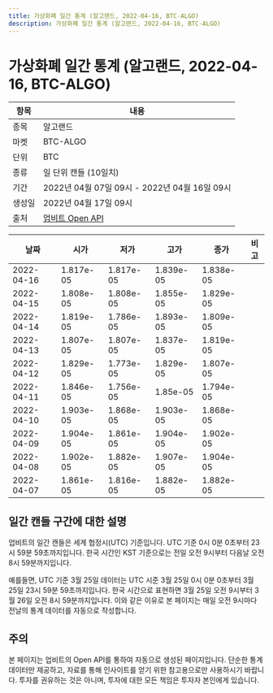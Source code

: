 ```yaml
---
title: 가상화폐 일간 통계 (알고랜드, 2022-04-16, BTC-ALGO)
description: 가상화폐 일간 통계 (알고랜드, 2022-04-16, BTC-ALGO)
---
```



가상화폐 일간 통계 (알고랜드, 2022-04-16, BTC-ALGO)
===

|항목|내용|
|--|--|
|종목|알고랜드|
|마켓|BTC-ALGO|
|단위|BTC|
|종류|일 단위 캔들 (10일치)|
|기간|2022년 04월 07일 09시 - 2022년 04월 16일 09시|
|생성일|2022년 04월 17일 09시|
|출처|[업비트 Open API](https://docs.upbit.com)|


|날짜|시가|저가|고가|종가|비고|
|--|--|--|--|--|--|
|2022-04-16|1.817e-05|1.817e-05|1.839e-05|1.838e-05|    |
|2022-04-15|1.808e-05|1.808e-05|1.855e-05|1.829e-05|    |
|2022-04-14|1.819e-05|1.786e-05|1.893e-05|1.809e-05|    |
|2022-04-13|1.807e-05|1.807e-05|1.837e-05|1.819e-05|    |
|2022-04-12|1.829e-05|1.773e-05|1.829e-05|1.807e-05|    |
|2022-04-11|1.846e-05|1.756e-05|1.85e-05|1.794e-05|    |
|2022-04-10|1.903e-05|1.868e-05|1.903e-05|1.868e-05|    |
|2022-04-09|1.904e-05|1.861e-05|1.904e-05|1.902e-05|    |
|2022-04-08|1.902e-05|1.882e-05|1.907e-05|1.904e-05|    |
|2022-04-07|1.861e-05|1.816e-05|1.882e-05|1.882e-05|    |


일간 캔들 구간에 대한 설명
---


업비트의 일간 캔들은 세계 협정시(UTC) 기준입니다. 
UTC 기준 0시 0분 0초부터 23시 59분 59초까지입니다. 
한국 시간인 KST 기준으로는 전일 오전 9시부터 다음날 오전 8시 59분까지입니다. 


예를들면, UTC 기준 3월 25일 데이터는 UTC 시준 3월 25일 0시 0분 0초부터 3월 25일 23시 59분 59초까지입니다. 
한국 시간으로 표현하면 3월 25일 오전 9시부터 3월 26일 오전 8시 59분까지입니다. 
이와 같은 이유로 본 페이지는 매일 오전 9시마다 전날의 통계 데이터를 자동으로 작성합니다. 


주의
---


본 페이지는 업비트의 Open API를 통하여 자동으로 생성된 페이지입니다. 
단순한 통계 데이터만 제공하고, 자료를 통해 인사이트를 얻기 위한 참고용으로만 사용하시기 바랍니다. 
투자를 권유하는 것은 아니며, 투자에 대한 모든 책임은 투자자 본인에게 있습니다. 
